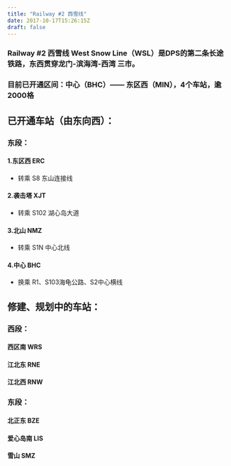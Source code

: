 ```yaml
---
title: "Railway #2 西雪线"
date: 2017-10-17T15:26:15Z
draft: false
---
```


### Railway #2 西雪线 West Snow Line（WSL）是DPS的第二条长途铁路，东西贯穿龙门-滨海湾-西湾 三市。
### 目前已开通区间：中心（BHC）—— 东区西（MIN），4个车站，逾2000格

## 已开通车站（由东向西）：
### 东段：
#### 1.东区西 ERC
* 转乘 S8 东山连接线
#### 2.袭击塔 XJT 
* 转乘 S102 湖心岛大道 
#### 3.北山 NMZ 
* 转乘 S1N 中心北线 
#### 4.中心 BHC
* 换乘 R1、S103海龟公路、S2中心横线

## 修建、规划中的车站：
### 西段：
#### 西区南 WRS
#### 江北东 RNE
#### 江北西 RNW

### 东段：
#### 北正东 BZE
#### 爱心岛南 LIS
#### 雪山 SMZ
